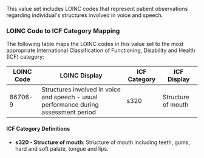 This value set includes LOINC codes that represent patient observations regarding individual's structures involved in voice and speech.

### LOINC Code to ICF Category Mapping

The following table maps the LOINC codes in this value set to the most appropriate International Classification of Functioning, Disability and Health (ICF) category:

<table class="grid">
  <thead>
    <tr>
      <th>LOINC Code</th>
      <th>LOINC Display</th>
      <th>ICF Category</th>
      <th>ICF Display</th>
    </tr>
  </thead>
  <tbody>
    <tr>
      <td>86706-9</td>
      <td>Structures involved in voice and speech - usual performance during assessment period</td>
      <td>s320</td>
      <td>Structure of mouth</td>
    </tr>
  </tbody>
</table>

#### ICF Category Definitions

- **s320 - Structure of mouth**: Structure of mouth including teeth, gums, hard and soft palate, tongue and lips.

